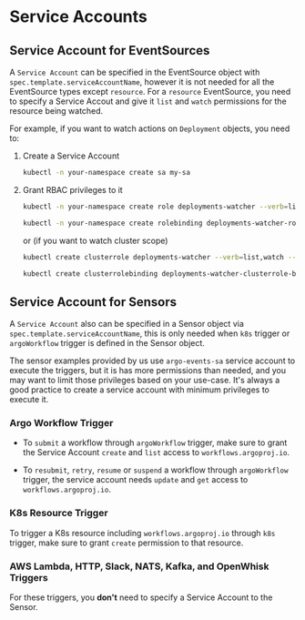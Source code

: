 # Service Accounts

## Service Account for EventSources

A `Service Account` can be specified in the EventSource object with
`spec.template.serviceAccountName`, however it is not needed for all the
EventSource types except `resource`. For a `resource` EventSource, you need to
specify a Service Accout and give it `list` and `watch` permissions for the
resource being watched.

For example, if you want to watch actions on `Deployment` objects, you need to:

1. Create a Service Account

   ```sh
   kubectl -n your-namespace create sa my-sa
   ```

2. Grant RBAC privileges to it

   ```sh
   kubectl -n your-namespace create role deployments-watcher --verb=list,watch --resource=deployments.apps

   kubectl -n your-namespace create rolebinding deployments-watcher-role-binding --role=deployments-watcher --serviceaccount=your-namespace:my-sa
   ```

   or (if you want to watch cluster scope)

   ```sh
   kubectl create clusterrole deployments-watcher --verb=list,watch --resource=deployments.apps

   kubectl create clusterrolebinding deployments-watcher-clusterrole-binding --clusterrole=deployments-watcher --serviceaccount=your-namespace:my-sa
   ```

## Service Account for Sensors

A `Service Account` also can be specified in a Sensor object via
`spec.template.serviceAccountName`, this is only needed when `k8s` trigger or
`argoWorkflow` trigger is defined in the Sensor object.

The sensor examples provided by us use `argo-events-sa` service account to
execute the triggers, but it is has more permissions than needed, and you may
want to limit those privileges based on your use-case. It's always a good
practice to create a service account with minimum privileges to execute it.

### Argo Workflow Trigger

- To `submit` a workflow through `argoWorkflow` trigger, make sure to grant the
  Service Account `create` and `list` access to `workflows.argoproj.io`.

- To `resubmit`, `retry`, `resume` or `suspend` a workflow through
  `argoWorkflow` trigger, the service account needs `update` and `get` access to
  `workflows.argoproj.io`.

### K8s Resource Trigger

To trigger a K8s resource including `workflows.argoproj.io` through `k8s`
trigger, make sure to grant `create` permission to that resource.

### AWS Lambda, HTTP, Slack, NATS, Kafka, and OpenWhisk Triggers

For these triggers, you **don't** need to specify a Service Account to the
Sensor.
